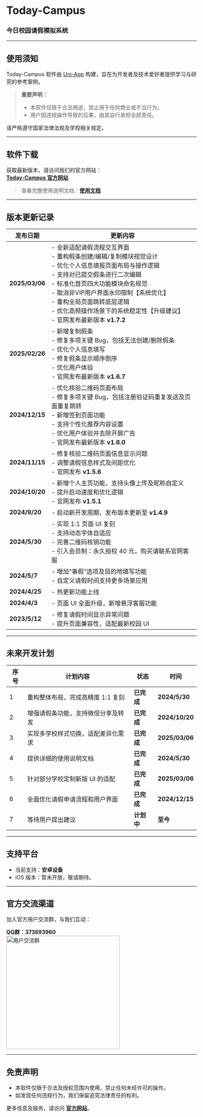 # **Today-Campus**

### **今日校园请假模拟系统**

---  

## **使用须知**

Today-Campus 软件由 [Uni-App](https://uniapp.dcloud.io/) 构建，旨在为开发者及技术爱好者提供学习与研究的参考案例。

> **重要声明：**
> - 本软件仅限于合法用途，禁止用于任何商业或不当行为。
> - 用户因违规操作导致的后果，由其自行承担全部责任。

请严格遵守国家法律法规及学校相关规定。

---  

## **软件下载**

获取最新版本，请访问我们的官方网站：  
**[Today-Campus 官方网站](https://jrxy.xyz/)**
> 查看完整使用说明文档：**[使用文档](https://flowus.cn/share/6bf3334d-d4cd-4348-bf8d-f317b39e9351?code=L39RJF)**
---  

## **版本更新记录**

| **发布日期**       | **更新内容**                                                                                                                                                                                               |  
|----------------|--------------------------------------------------------------------------------------------------------------------------------------------------------------------------------------------------------|  
| **2025/03/06** | - 全新适配请假流程交互界面<br>- 重构假条创建/编辑/复制模块视觉设计<br>- 优化个人信息填报页面布局与操作逻辑<br>- 支持对已提交假条进行二次编辑<br>- 标准化首页四大功能模块命名规范<br>- 取消非VIP用户界面水印限制【系统优化】<br>- 重构全局页面跳转底层逻辑<br>- 优化高频操作场景下的系统稳定性【升级建议】<br>- 官网发布最新版本 **v1.7.2** |  
| **2025/02/26** | - 新增复制假条<br>- 修复多项关键 Bug，包括无法创建/删除假条<br>- 优化个人信息填写<br>- 修复假条显示顺序倒序<br>- 优化用户体验<br>- 官网发布最新版本 **v1.6.7**                                                                                                |  
| **2024/12/15** | - 优化核验二维码页面布局<br>- 修复多项关键 Bug，包括注册验证码重复发送及页面重复跳转<br>- 新增签到页面功能<br>- 支持个性化推荐内容设置<br>- 优化用户体验并去除开屏广告<br>- 官网发布最新版本 **v1.6.0**                                                                            |  
| **2024/11/15** | - 修复核验二维码页面信息显示问题<br>- 调整请假信息样式及间距优化<br>- 官网发布 **v1.5.6**                                                                                                                                              |  
| **2024/10/20** | - 新增个人主页功能，支持头像上传及昵称自定义<br>- 提升启动速度和优化逻辑<br>- 官网发布 **v1.5.1**                                                                                                                                          |  
| **2024/9/20**  | - 启动新开发周期，发布版本更新至 **v1.4.9**                                                                                                                                                                           |  
| **2024/5/30**  | - 实现 1:1 页面 UI 复刻<br>- 支持动态字体自适应<br>- 完善二维码核销功能<br>- 引入会员制：永久授权 40 元，购买请联系官网客服                                                                                                                         |  
| **2024/5/7**   | - 增加“事假”选项及目的地填写功能<br>- 自定义请假时间支持更多场景应用                                                                                                                                                                |  
| **2024/4/25**  | - 热更新功能上线                                                                                                                                                                                              |  
| **2024/4/3**   | - 页面 UI 全面升级，新增悬浮客服功能                                                                                                                                                                                  |  
| **2023/5/12**  | - 修复请假时间显示异常问题<br>- 提升页面兼容性，适配最新校园 UI                                                                                                                                                                  |  

---  

## **未来开发计划**

| **序号** | **计划内容**            | **状态**  | **时间**         | 
|--------|---------------------|---------|----------------|
| 1      | 重构整体布局，完成高精度 1:1 复刻 | **已完成** | **2024/5/30**  |
| 2      | 增强请假条功能，支持微信分享及转发   | **已完成** | **2024/10/20** |
| 3      | 实现多学校样式切换，适配差异化需求   | **已完成** | **2025/03/06** |
| 4      | 提供详细的使用说明文档         | **已完成** | **2024/5/30**  |
| 5      | 针对部分学校定制新版 UI 的适配   | **已完成** | **2025/03/06** |
| 6      | 全面优化请假申请流程和用户界面     | **已完成** | **2024/12/15** |
| 7      | 等待用户提出建议            | **计划中** | **至今**         |

---  

## **支持平台**

- 当前支持：**安卓设备**
- iOS 版本：暂未开放，敬请期待。

---  

## **官方交流渠道**

加入官方用户交流群，与我们互动：

**QQ群：373693960**  
<img src="https://li55.oss-cn-hangzhou.aliyuncs.com/%E5%9B%BE%E7%89%87/qrcode_1715395621856.jpg" width="300" alt="用户交流群">

---  

## **免责声明**

- 本软件仅限于合法及授权范围内使用，禁止任何未经许可的操作。
- 如发现任何违规行为，我们保留追究法律责任的权利。

更多信息及服务，请访问 **[官方网站](https://jrxy.xyz/)**。
